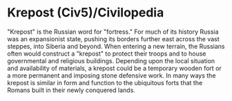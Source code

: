 # Krepost (Civ5)/Civilopedia

"Krepost" is the Russian word for "fortress." For much of its history Russia was an expansionist state, pushing its borders further east across the vast steppes, into Siberia and beyond. When entering a new terrain, the Russians often would construct a "krepost" to protect their troops and to house governmental and religious buildings. Depending upon the local situation and availability of materials, a krepost could be a temporary wooden fort or a more permanent and imposing stone defensive work. In many ways the krepost is similar in form and function to the ubiquitous forts that the Romans built in their newly conquered lands.